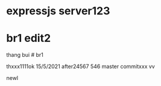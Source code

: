 # expressjs server123
# br1 edit2
<html>thang bui</html>
# br1

thxxx1111ok
15/5/2021
after24567
546
master commitxxx
vv

newl
